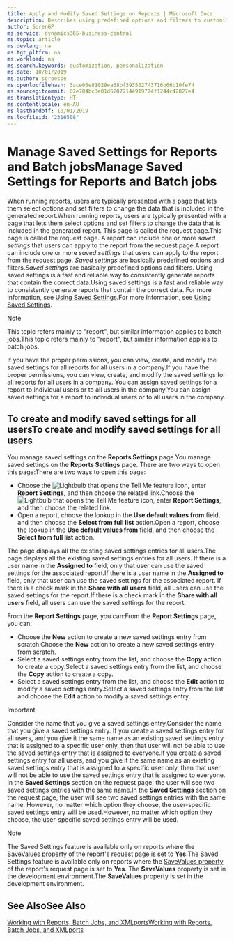 ```yaml
---
title: Apply and Modify Saved Settings on Reports | Microsoft Docs
description: Describes using predefined options and filters to customise a report, and to generate the correct data.
author: SorenGP
ms.service: dynamics365-business-central
ms.topic: article
ms.devlang: na
ms.tgt_pltfrm: na
ms.workload: na
ms.search.keywords: customization, personalization
ms.date: 10/01/2019
ms.author: sgroespe
ms.openlocfilehash: 3ace06e81029ea38bf393502743716b66b10fe74
ms.sourcegitcommit: 02e704bc3e01d62072144919774f1244c42827e4
ms.translationtype: HT
ms.contentlocale: en-AU
ms.lasthandoff: 10/01/2019
ms.locfileid: "2316508"
---
```

# <a name="manage-saved-settings-for-reports-and-batch-jobs"></a><span data-ttu-id="987c3-103">Manage Saved Settings for Reports and Batch jobs</span><span class="sxs-lookup"><span data-stu-id="987c3-103">Manage Saved Settings for Reports and Batch jobs</span></span>
<span data-ttu-id="987c3-104">When running reports, users are typically presented with a page that lets them select options and set filters to change the data that is included in the generated report.</span><span class="sxs-lookup"><span data-stu-id="987c3-104">When running reports, users are typically presented with a page that lets them select options and set filters to change the data that is included in the generated report.</span></span> <span data-ttu-id="987c3-105">This page is called the request page.</span><span class="sxs-lookup"><span data-stu-id="987c3-105">This page is called the request page.</span></span> <span data-ttu-id="987c3-106">A report can include one or more *saved settings* that users can apply to the report from the request page.</span><span class="sxs-lookup"><span data-stu-id="987c3-106">A report can include one or more *saved settings* that users can apply to the report from the request page.</span></span> <span data-ttu-id="987c3-107">*Saved settings* are basically predefined options and filters.</span><span class="sxs-lookup"><span data-stu-id="987c3-107">*Saved settings* are basically predefined options and filters.</span></span> <span data-ttu-id="987c3-108">Using saved settings is a fast and reliable way to consistently generate reports that contain the correct data.</span><span class="sxs-lookup"><span data-stu-id="987c3-108">Using saved settings is a fast and reliable way to consistently generate reports that contain the correct data.</span></span> <span data-ttu-id="987c3-109">For more information, see [Using Saved Settings](ui-work-report.md#SavedSettings).</span><span class="sxs-lookup"><span data-stu-id="987c3-109">For more information, see [Using Saved Settings](ui-work-report.md#SavedSettings).</span></span>

> [!NOTE]
> <span data-ttu-id="987c3-110">This topic refers mainly to "report", but similar information applies to batch jobs.</span><span class="sxs-lookup"><span data-stu-id="987c3-110">This topic refers mainly to "report", but similar information applies to batch jobs.</span></span>

<span data-ttu-id="987c3-111">If you have the proper permissions, you can view, create, and modify the saved settings for all reports for all users in a company.</span><span class="sxs-lookup"><span data-stu-id="987c3-111">If you have the proper permissions, you can view, create, and modify the saved settings for all reports for all users in a company.</span></span> <span data-ttu-id="987c3-112">You can assign saved settings for a report to individual users or to all users in the company.</span><span class="sxs-lookup"><span data-stu-id="987c3-112">You can assign saved settings for a report to individual users or to all users in the company.</span></span>

<!--
## Apply saved settings to a report
1. Open the report.

   The request page appears.    
2. In the **Saved Settings** section of the page, set the **Name** field  to the saved settings that you want to use.

   The **Saved Settings** section only appears if the report has been run before or if there are existing saved settings entries. The saved settings entry called **Last used options and filters** is always available. These settings are the option and filter values that were used the last time you ran the report.

-->

## <a name="to-create-and-modify-saved-settings-for-all-users"></a><span data-ttu-id="987c3-113">To create and modify saved settings for all users</span><span class="sxs-lookup"><span data-stu-id="987c3-113">To create and modify saved settings for all users</span></span>
<span data-ttu-id="987c3-114">You manage saved settings on the **Reports Settings** page.</span><span class="sxs-lookup"><span data-stu-id="987c3-114">You manage saved settings on the **Reports Settings** page.</span></span> <span data-ttu-id="987c3-115">There are two ways to open this page:</span><span class="sxs-lookup"><span data-stu-id="987c3-115">There are two ways to open this page:</span></span>
-   <span data-ttu-id="987c3-116">Choose the ![Lightbulb that opens the Tell Me feature](media/ui-search/search_small.png "Tell me what you want to do") icon, enter **Report Settings**, and then choose the related link.</span><span class="sxs-lookup"><span data-stu-id="987c3-116">Choose the ![Lightbulb that opens the Tell Me feature](media/ui-search/search_small.png "Tell me what you want to do") icon, enter **Report Settings**, and then choose the related link.</span></span>
-   <span data-ttu-id="987c3-117">Open a report, choose the lookup in the **Use default values from** field, and then choose the **Select from full list** action.</span><span class="sxs-lookup"><span data-stu-id="987c3-117">Open a report, choose the lookup in the **Use default values from** field, and then choose the **Select from full list** action.</span></span>

<span data-ttu-id="987c3-118">The page displays all the existing saved settings entries for all users.</span><span class="sxs-lookup"><span data-stu-id="987c3-118">The page displays all the existing saved settings entries for all users.</span></span> <span data-ttu-id="987c3-119">If there is a user name in the **Assigned to** field, only that user can use the saved settings for the associated report.</span><span class="sxs-lookup"><span data-stu-id="987c3-119">If there is a user name in the **Assigned to** field, only that user can use the saved settings for the associated report.</span></span> <span data-ttu-id="987c3-120">If there is a check mark in the **Share with all users** field, all users can use the saved settings for the report.</span><span class="sxs-lookup"><span data-stu-id="987c3-120">If there is a check mark in the **Share with all users** field, all users can use the saved settings for the report.</span></span>

<span data-ttu-id="987c3-121">From the **Report Settings** page, you can:</span><span class="sxs-lookup"><span data-stu-id="987c3-121">From the **Report Settings** page, you can:</span></span>
-   <span data-ttu-id="987c3-122">Choose the **New** action to create a new saved settings entry from scratch.</span><span class="sxs-lookup"><span data-stu-id="987c3-122">Choose the **New** action to create a new saved settings entry from scratch.</span></span>
-   <span data-ttu-id="987c3-123">Select a saved settings entry from the list, and choose the **Copy** action to create a copy.</span><span class="sxs-lookup"><span data-stu-id="987c3-123">Select a saved settings entry from the list, and choose the **Copy** action to create a copy.</span></span>
-   <span data-ttu-id="987c3-124">Select a saved settings entry from the list, and choose the **Edit** action to modify a saved settings entry.</span><span class="sxs-lookup"><span data-stu-id="987c3-124">Select a saved settings entry from the list, and choose the **Edit** action to modify a saved settings entry.</span></span>

> [!Important]
> <span data-ttu-id="987c3-125">Consider the name that you give a saved settings entry.</span><span class="sxs-lookup"><span data-stu-id="987c3-125">Consider the name that you give a saved settings entry.</span></span> <span data-ttu-id="987c3-126">If you create a saved settings entry for all users, and you give it the same name as an existing saved settings entry that is assigned to a specific user only, then that user will not be able to use the saved settings entry that is assigned to everyone.</span><span class="sxs-lookup"><span data-stu-id="987c3-126">If you create a saved settings entry for all users, and you give it the same name as an existing saved settings entry that is assigned to a specific user only, then that user will not be able to use the saved settings entry that is assigned to everyone.</span></span>  <span data-ttu-id="987c3-127">In the **Saved Settings** section on the request page, the user will see two saved settings entries with the same name.</span><span class="sxs-lookup"><span data-stu-id="987c3-127">In the **Saved Settings** section on the request page, the user will see two saved settings entries with the same name.</span></span> <span data-ttu-id="987c3-128">However, no matter which option they choose, the user-specific saved settings entry will be used.</span><span class="sxs-lookup"><span data-stu-id="987c3-128">However, no matter which option they choose, the user-specific saved settings entry will be used.</span></span>

> [!NOTE]
> <span data-ttu-id="987c3-129">The Saved Settings feature is available only on reports where the [SaveValues property](https://docs.microsoft.com/en-us/dynamics-nav/savevalues-property) of the report's request page is set to **Yes**.</span><span class="sxs-lookup"><span data-stu-id="987c3-129">The Saved Settings feature is available only on reports where the [SaveValues property](https://docs.microsoft.com/en-us/dynamics-nav/savevalues-property) of the report's request page is set to **Yes**.</span></span> <span data-ttu-id="987c3-130">The **SaveValues** property is set in the development environment.</span><span class="sxs-lookup"><span data-stu-id="987c3-130">The **SaveValues** property is set in the development environment.</span></span>  

## <a name="see-also"></a><span data-ttu-id="987c3-131">See Also</span><span class="sxs-lookup"><span data-stu-id="987c3-131">See Also</span></span>
[<span data-ttu-id="987c3-132">Working with Reports, Batch Jobs, and XMLports</span><span class="sxs-lookup"><span data-stu-id="987c3-132">Working with Reports, Batch Jobs, and XMLports</span></span>](ui-work-report.md)  
